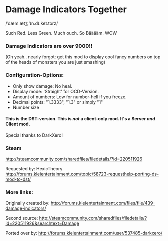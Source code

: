 # Damage Indicators Together
/ˈdæm.ætʒ ˈɪn.dɪ.keɪ.torz/

Such Red. Less Green. Much ouch. So Bääääm. WOW

### Damage Indicators are over 9000!!

(Oh yeah.. nearly forgot: get this mod to display cool fancy numbers on top of the heads of monsters you are just smashing)

### Configuration-Options:
* Only show damage: No heal.
* Display mode: 'Straight' for OCD-Version.
* Amount of numbers: Low for number-hell if you freeze.
* Decimal points: "1.3333", "1.3" or simply "1"
* Number size

#### This is the DST-version. This is *not* a client-only mod. It's a Server *and* Client mod.

Special thanks to DarkXero!

### Steam
http://steamcommunity.com/sharedfiles/filedetails/?id=220511926

Requested by: HexicTheory http://forums.kleientertainment.com/topic/58723-requesthelp-porting-ds-mod-to-dst/

### More links:
Originally created by: http://forums.kleientertainment.com/files/file/439-damage-indicators/

Second source: http://steamcommunity.com/sharedfiles/filedetails/?id=220511926&searchtext=Damage

Ported over by: http://forums.kleientertainment.com/user/537485-darkxero/
